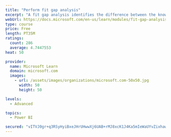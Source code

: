 ```yaml
---
title: "Perform fit gap analysis"
excerpt: "A fit gap analysis identifies the difference between the known requirements and the proposed or current solution. This module covers performing a fit gap analysis."
webUrl: https://docs.microsoft.com/en-us/learn/modules/fit-gap-analysis/
type: course
price: Free
length: PT35M
ratings:
  count: 286
  average: 4.7447553
heat: 50

provider:
  name: Microsoft Learn
  domain: microsoft.com
  images:
    - url: /assets/images/organizations/microsoft.com-50x50.jpg
      width: 50
      height: 50

levels:
  - Advanced

topics:
  - Power BI

secured: "vITVJ0gr+q3RSyHyiBxeJHrUHwwXj6UAB+rMJ8xcK1J4Ka5mIeWaUYvZixhawiBB7G283l/73DYCMjJOZl1yolnmNJbyFTVZlocjUx7XV6wnj3OzDiqd5qbSSK7m5P9XW11+udhyvL5y8WOJVmeUbwwK5wbxNS2Y+6DAm2ttMAx4mWenEcWcEOL9IHB3guO6fDznxugBboYFewnwKy/mrEOjHej0mF8LrcoyUx16hAKXpjDt+x76buMIqSB3xTKtPnxjS+uEwte5EcFAkieN+fEd9k1LvKGvrHCadfOLGC880R6udTwd7rReH6Cz2PDZzvnOvTRBbMcavTgNjoo8WkvrfwuTmTgOu5IVlMVlIQYYxcEJSSki4KIQj6U+LjuBR66a9mKCzBkjjN41OQqXFw==;ZnOPd+NzZdrZ1YqvpTYQuw=="
---
```


